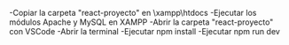 -Copiar la carpeta "react-proyecto" en \xampp\htdocs
-Ejecutar los módulos Apache y MySQL en XAMPP
-Abrir la carpeta "react-proyecto" con VSCode
-Abrir la terminal
-Ejecutar npm install
-Ejecutar npm run dev
